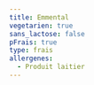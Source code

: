 ```yaml
---
title: Emmental
vegetarien: true
sans_lactose: false
pFrais: true
type: frais
allergenes:
  - Produit laitier
---
```


